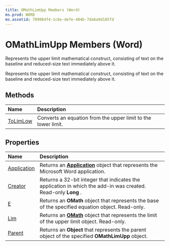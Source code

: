 ```yaml
---
title: OMathLimUpp Members (Word)
ms.prod: WORD
ms.assetid: 789004f4-1c6e-de7e-484b-7da6a9d185fd
---
```



# OMathLimUpp Members (Word)
Represents the upper limit mathematical construct, consisting of text on the baseline and reduced-size text immediately above it.

Represents the upper limit mathematical construct, consisting of text on the baseline and reduced-size text immediately above it.


## Methods



|**Name**|**Description**|
|:-----|:-----|
|[ToLimLow](omathlimupp-tolimlow-method-word.md)|Converts an equation from the upper limit to the lower limit.|

## Properties



|**Name**|**Description**|
|:-----|:-----|
|[Application](omathlimupp-application-property-word.md)|Returns an  **[Application](application-object-word.md)** object that represents the Microsoft Word application.|
|[Creator](omathlimupp-creator-property-word.md)|Returns a 32-bit integer that indicates the application in which the add-in was created. Read-only  **Long** .|
|[E](omathlimupp-e-property-word.md)|Returns an  **OMath** object that represents the base of the specified equation object. Read-only.|
|[Lim](omathlimupp-lim-property-word.md)|Returns an  **[OMath](omath-object-word.md)** object that represents the limit of the upper limit object. Read-only.|
|[Parent](omathlimupp-parent-property-word.md)|Returns an  **Object** that represents the parent object of the specified **OMathLimUpp** object.|

